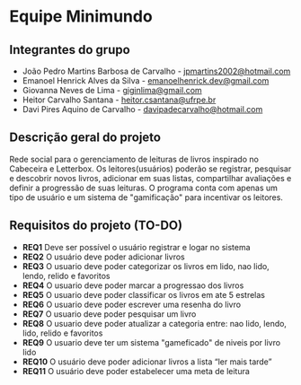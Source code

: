# Equipe Minimundo

## Integrantes do grupo
 * João Pedro Martins Barbosa de Carvalho - jpmartins2002@hotmail.com
 * Emanoel Henrick Alves da Silva - emanoelhenrick.dev@gmail.com
 * Giovanna Neves de Lima - giginlima@gmail.com
 * Heitor Carvalho Santana - heitor.csantana@ufrpe.br
 * Davi Pires Aquino de Carvalho - davipadecarvalho@hotmail.com

## Descrição geral do projeto
Rede social para o gerenciamento de leituras de livros inspirado no Cabeceira e Letterbox.
Os leitores(usuários) poderão se registrar, pesquisar e descobrir novos livros, adicionar em suas listas, compartilhar avaliações e
definir a progressão de suas leituras. O programa conta com apenas um tipo de usuário e um sistema de "gamificação" para incentivar os 
leitores.

## Requisitos do projeto (TO-DO)

 * **REQ1** Deve ser possível o usuário registrar e logar no sistema
 * **REQ2** O usuário deve poder adicionar livros
 * **REQ3** O usuario deve poder categorizar os livros em lido, nao lido, lendo, relido e favoritos
 * **REQ4** O usuario deve poder marcar a progressao dos livros
 * **REQ5** O usuario deve poder classificar os livros em ate 5 estrelas
 * **REQ6** O usuario deve poder escrever uma resenha do livro
 * **REQ7** O usuario deve poder pesquisar um livro
 * **REQ8** O usuario deve poder atualizar a categoria entre: nao lido, lendo, lido, relido e favoritos
 * **REQ9** O usuario deve ter um sistema "gameficado" de niveis por livro lido
 * **REQ10** O usuário deve poder adicionar livros a lista “ler mais tarde”
 * **REQ11** O usuário deve poder estabelecer uma meta de leitura
